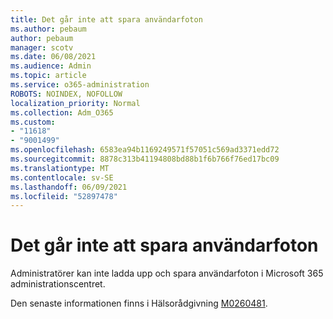 ```yaml
---
title: Det går inte att spara användarfoton
ms.author: pebaum
author: pebaum
manager: scotv
ms.date: 06/08/2021
ms.audience: Admin
ms.topic: article
ms.service: o365-administration
ROBOTS: NOINDEX, NOFOLLOW
localization_priority: Normal
ms.collection: Adm_O365
ms.custom:
- "11618"
- "9001499"
ms.openlocfilehash: 6583ea94b1169249571f57051c569ad3371edd72
ms.sourcegitcommit: 8878c313b41194808bd88b1f6b766f76ed17bc09
ms.translationtype: MT
ms.contentlocale: sv-SE
ms.lasthandoff: 06/09/2021
ms.locfileid: "52897478"
---
```

# <a name="unable-to-save-user-photos"></a>Det går inte att spara användarfoton

Administratörer kan inte ladda upp och spara användarfoton i Microsoft 365 administrationscentret.

Den senaste informationen finns i Hälsorådgivning [M0260481](https://admin.microsoft.com/Adminportal/Home?source=applauncher#/servicehealth/advisories/:/alerts/MO260481).
